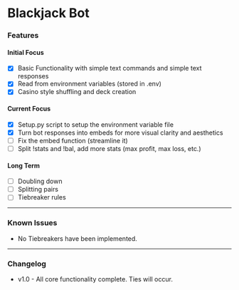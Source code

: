 # Blackjack Bot

### Features
#### Initial Focus
- [x] Basic Functionality with simple text commands and simple text responses
- [x] Read from environment variables (stored in .env)
- [x] Casino style shuffling and deck creation
#### Current Focus
- [x] Setup.py script to setup the environment variable file
- [x] Turn bot responses into embeds for more visual clarity and aesthetics
- [ ] Fix the embed function (streamline it)
- [ ] Split !stats and !bal, add more stats (max profit, max loss, etc.)
#### Long Term
- [ ] Doubling down
- [ ] Splitting pairs
- [ ] Tiebreaker rules
---
### Known Issues
- No Tiebreakers have been implemented.
---
### Changelog
- v1.0 - All core functionality complete. Ties will occur. 
